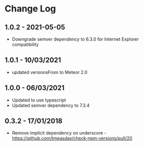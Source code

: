 # Change Log

## 1.0.2 - 2021-05-05

- Downgrade semver dependency to 6.3.0 for Internet Explorer compatibility

## 1.0.1 - 10/03/2021

- updated versionsFrom to Meteor 2.0

## 1.0.0 - 06/03/2021

- Updated to use typescript
- Updated semver dependency to 7.3.4

## 0.3.2 - 17/01/2018

- Remove implicit dependency on underscore - https://github.com/tmeasday/check-npm-versions/pull/20
